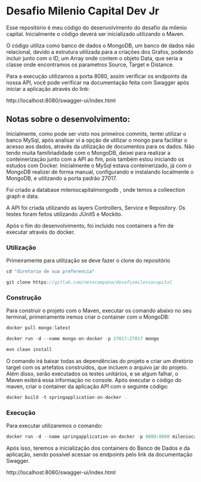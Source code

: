 # Desafio Milenio Capital Dev Jr

Esse repositório é meu código do desenvolvimento do desafio da milenio capital. Inicialmente o código deverá ser inicializado utilizando o Maven.

O código utiliza como banco de dados o MongoDB, um banco de dados não relacional, devido a estrutura utilizada para a criações dos Grafos, podendo incluir junto com o ID, um Array onde contem o objeto Data, que seria a classe onde encontramos os parametros Source, Target e Distance.

Para a execução utilizamos a porta 8080, assim verificar os endpoints da nossa API, você pode verificar na documentação feita com Swagger após iniciar a aplicação através do link:

http://localhost:8080/swagger-ui/index.html

## Notas sobre o desenvolvimento:

Inicialmente, como pode ser visto nos primeiros commits, tentei utilizar o banco MySql, após analisar vi a opção de utilizar o mongo para facilitar o acesso aos dados, através da utilização de documentos para os dados.
Não tendo muita familiriadidade com o MongoDB, deixei para realizar a conteinerização junto com a API ao fim, pois também estou iniciando os estudos com Docker. Inicialmente o MySql estava conteinerizado, já com o MongoDB realizei de forma manual, configurando e instalando localmente o MongoDB, e utilizando a porta padrão 27017.

Foi criado a database mileniocapitalmongodb , onde temos a colleection graph e data.

A API foi criada utilizando as layers Controllers, Service e Repository. Os testes foram feitos utilizando JUnit5 e Mockito.

Após o fim do desenvolvimento, foi incluido nos containers a fim de executar através do docker.


### Utilização
Primeiramente para utilização se deve fazer o clone do repositório

```javascript
cd "diretorio de sua preferencia"

git clone https://gitlab.com/netocampana/desafiomileniocapital
```
### Construção

Para construir o projeto com o Maven, executar os comando abaixo no seu terminal, primeiramente iremos criar o container com o MongoDB:

```javascript
docker pull mongo:latest  

docker run -d --name mongo-on-docker -p 27017:27017 mongo

mvn clean install
```
O comando irá baixar todas as dependências do projeto e criar um diretório target com os artefatos construídos, que incluem o arquivo jar do projeto. Além disso, serão executados os testes unitários, e se algum falhar, o Maven exibirá essa informação no console.
Após executar o código do maven, criar o container da aplicação API com o seguinte código:

```javascript
docker build -t springapplication-on-docker .
```
### Execução

Para executar utilizaremos o comando:

```javascript
docker run -d --name springapplication-on-docker -p 8080:8080 mileniocapitaldesafiomongodb
```

Após isso, teremos a inicialização dos containers do Banco de Dados e da aplicação, sendo possível acessar os endpoints pelo link da documentação Swagger.

http://localhost:8080/swagger-ui/index.html
